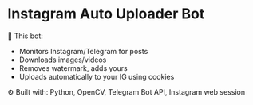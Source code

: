 # Instagram Auto Uploader Bot

🔁 This bot:
- Monitors Instagram/Telegram for posts
- Downloads images/videos
- Removes watermark, adds yours
- Uploads automatically to your IG using cookies

⚙️ Built with: Python, OpenCV, Telegram Bot API, Instagram web session
